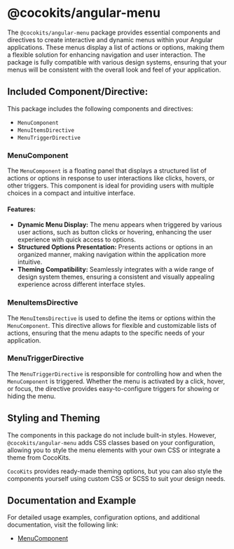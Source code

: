 # @cocokits/angular-menu
The `@cocokits/angular-menu` package provides essential components and directives to create interactive and dynamic menus within your Angular applications. These menus display a list of actions or options, making them a flexible solution for enhancing navigation and user interaction. The package is fully compatible with various design systems, ensuring that your menus will be consistent with the overall look and feel of your application.

## Included Component/Directive:
This package includes the following components and directives:

- `MenuComponent`
- `MenuItemsDirective`
- `MenuTriggerDirective`


### MenuComponent
The `MenuComponent` is a floating panel that displays a structured list of actions or options in response to user interactions like clicks, hovers, or other triggers. This component is ideal for providing users with multiple choices in a compact and intuitive interface.

#### Features:
- **Dynamic Menu Display:** The menu appears when triggered by various user actions, such as button clicks or hovering, enhancing the user experience with quick access to options.
- **Structured Options Presentation:** Presents actions or options in an organized manner, making navigation within the application more intuitive.
- **Theming Compatibility:** Seamlessly integrates with a wide range of design system themes, ensuring a consistent and visually appealing experience across different interface styles.


### MenuItemsDirective
The `MenuItemsDirective` is used to define the items or options within the `MenuComponent`. This directive allows for flexible and customizable lists of actions, ensuring that the menu adapts to the specific needs of your application.

### MenuTriggerDirective
The `MenuTriggerDirective` is responsible for controlling how and when the `MenuComponent` is triggered. Whether the menu is activated by a click, hover, or focus, the directive provides easy-to-configure triggers for showing or hiding the menu.

## Styling and Theming
The components in this package do not include built-in styles. However, `@cocokits/angular-menu` adds CSS classes based on your configuration, allowing you to style the menu elements with your own CSS or integrate a theme from CocoKits.

`CocoKits` provides ready-made theming options, but you can also style the components yourself using custom CSS or SCSS to suit your design needs.

## Documentation and Example
For detailed usage examples, configuration options, and additional documentation, visit the following link:
- [MenuComponent](https://angular-docs.cocokits.com/?path=/docs/ui-components-menu--docs)